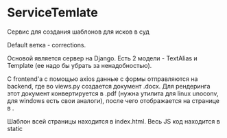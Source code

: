 # ServiceTemlate
Cервис для создания шаблонов для исков в суд

Default ветка - corrections.

Основой является сервер на Django. Есть 2 модели - TextAlias и Template (ее надо бы убрать за ненадобностью).

С frontend'a с помощью axios данные с формы отправляются на backend, где во views.py создается документ .docx. Для рендеринга этот документ конвертируется в .pdf (нужна утилита для linux unoconv, для windows есть свои аналоги), после чего отображается на странице в <canvas>.

Шаблон всей страницы находится в index.html. Весь JS код находится в static

